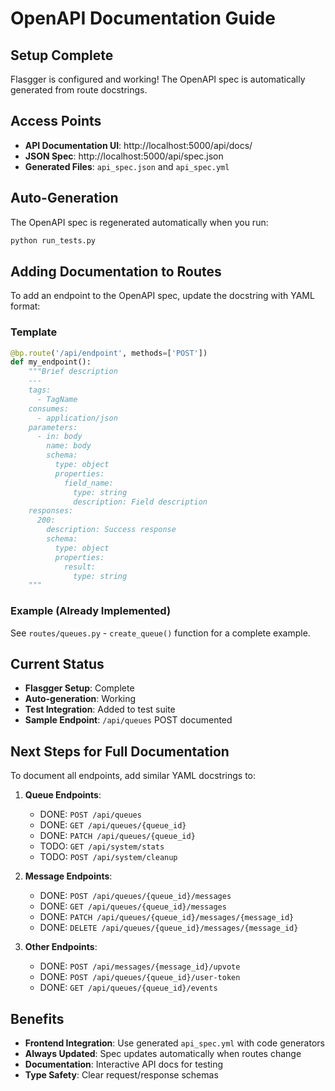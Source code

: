 # OpenAPI Documentation Guide

## Setup Complete

Flasgger is configured and working! The OpenAPI spec is automatically generated from route docstrings.

## Access Points

- **API Documentation UI**: http://localhost:5000/api/docs/
- **JSON Spec**: http://localhost:5000/api/spec.json
- **Generated Files**: `api_spec.json` and `api_spec.yml`

## Auto-Generation

The OpenAPI spec is regenerated automatically when you run:

```bash
python run_tests.py
```

## Adding Documentation to Routes

To add an endpoint to the OpenAPI spec, update the docstring with YAML format:

### Template

```python
@bp.route('/api/endpoint', methods=['POST'])
def my_endpoint():
    """Brief description
    ---
    tags:
      - TagName
    consumes:
      - application/json
    parameters:
      - in: body
        name: body
        schema:
          type: object
          properties:
            field_name:
              type: string
              description: Field description
    responses:
      200:
        description: Success response
        schema:
          type: object
          properties:
            result:
              type: string
    """
```

### Example (Already Implemented)

See `routes/queues.py` - `create_queue()` function for a complete example.

## Current Status

- **Flasgger Setup**: Complete
- **Auto-generation**: Working
- **Test Integration**: Added to test suite
- **Sample Endpoint**: `/api/queues` POST documented

## Next Steps for Full Documentation

To document all endpoints, add similar YAML docstrings to:

1. **Queue Endpoints**:

   - DONE: `POST /api/queues`
   - DONE: `GET /api/queues/{queue_id}`
   - DONE: `PATCH /api/queues/{queue_id}`
   - TODO: `GET /api/system/stats`
   - TODO: `POST /api/system/cleanup`

2. **Message Endpoints**:

   - DONE: `POST /api/queues/{queue_id}/messages`
   - DONE: `GET /api/queues/{queue_id}/messages`
   - DONE: `PATCH /api/queues/{queue_id}/messages/{message_id}`
   - DONE: `DELETE /api/queues/{queue_id}/messages/{message_id}`

3. **Other Endpoints**:
   - DONE: `POST /api/messages/{message_id}/upvote`
   - DONE: `POST /api/queues/{queue_id}/user-token`
   - DONE: `GET /api/queues/{queue_id}/events`

## Benefits

- **Frontend Integration**: Use generated `api_spec.yml` with code generators
- **Always Updated**: Spec updates automatically when routes change
- **Documentation**: Interactive API docs for testing
- **Type Safety**: Clear request/response schemas
